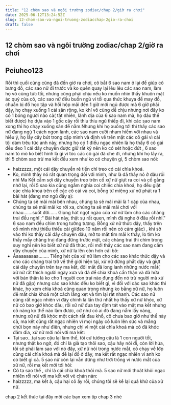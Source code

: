 ```yaml
---
title: "12 chòm sao và ngôi trường zodiac/chap 2/giờ ra chơi"
date: 2025-06-12T13:24:52Z
slug: 12-chom-sao-va-ngoi-truong-zodiacchap-2gio-ra-choi
draft: false
---
```


## 12 chòm sao và ngôi trường zodiac/chap 2/giờ ra chơi

## Peiuheo123

Rồi thì cuối cùng cũng đã đến giờ ra chơi, cô bắt 6 sao nam ở lại để giúp cô bưng đồ, các sao nữ đi trước và ko quên quay lại lêu lêu các sao nam, làm họ vô cùng tức tối, nhưng cũng phải chịu nếu ko muốn nhìn thấy khuôn mặt ác quỷ của cô, các sao nữ đều buồn ngủ vì tối qua thức khuya để may đồ, chuẩn bị đồ học tập và hồi hộp mãi đến 1 giờ mới ngủ được mà 6 giờ phải dậy, họ chạy xuống 1 cái sân rộng, ko khí vô cùng dễ chịu nhưng nơi đây ko có 1 bóng người nào cả( tất nhiên, lãnh địa của 6 sao nam mà, họ đâu thể biết được) họ dựa vào 1 gốc cây rồi thiu thiu ngủ thiếp đi, khi các sao nam xong thì họ chạy xuống sân để nằm.Nhưng khi họ xuống tới thì thấy các sao nữ đang ngủ 1 cách ngon lành, các sao nam cười nham hiểm với nhau và hiểu ý, họ lấy cây bút trong cặp mình và định vẽ trên mặt các cô gái vì cái tội dám trêu tức anh này, nhưng họ có 1 điều ngạc nhiên là họ thấy 6 cô gái đều đeo 1 cái dây chuyền được giữ rất kỹ nên ko có sét hoặc đứt , 6 sao nam tò mò ko biết hình là gì vì tóc các cô gái đã che đi, nhưng khi họ lấy ra, thì 5 chòm sao trừ ma kết đều xem như ko có chuyện gì, 5 chòm sao nói:
- haizzzzz, một cái dây chuyền rẻ tiền chỉ treo có cái chìa khoá.
- Ko, mình thấy nó rất quan trọng đối với mình, như là đã thấy nó ở đâu rồi nhỉ
Ma Kết cầm sợi dây chuyền treo trên cổ xử nữ giựt ra coi và cố gắng nhớ lại, rồi 5 sao kia cũng ngắm nghía coi chiếc chìa khoá, họ đều giật các chìa khoá trên cổ các cô cái và coi, bỗng từ miệng xử nữ phát ra 1 bài hát (đang mơ ngủ đấy ạ):
- Chúng ta sẽ mãi mãi bên nhau, chúng ta sẽ mãi mãi là 1 cặp của nhau, chúng ta sẽ mãi mãi ko rời xa, chúng ta sẽ mãi mãi chơi với nhau.......suốt đời......
Giọng hát ngọt ngào của xử nữ làm cho các chàng trai đều nghĩ :" Bài hát này, thật sự rất quen, mình đã nghe ở đâu rồi nhỉ." 6 sao nam đều chìm trong tưởng tượng. Bỗng xử nữ thức dậy, thấy trên cổ mình như thiếu thiếu cái gì(đeo 10 năm rồi nên có cảm giác) , khi sờ vào thì ko thấy cái dây chuyền đâu, mở to mắt tìm mãi k thấy, lo tìm ko thấy mấy chàng trai đang đứng trước mặt, các chàng trai thì chìm trong suy nghĩ nên ko biết xử nữ đã thức, rồi mới thấy các sao nam đang cầm dây chuyền của mình, xử nữ la lên còn hơn cái bô: 
- Áaaaaaaaaa........
Tiếng hét của xử nữ làm cho các sao khác thức dậy và cho các chàng trai trở về thế giới hiện tại, xử nữ đứng phắt dậy và giựt cái dây chuyền trên tay ma kết, đôi mắt đã long lanh những nước mắt( xử nữ rất thích người ngày xưa và đã để chìa khoà cẩn thận và đã hứa với bản thân là ko cho 1 người con trai nào đụng đến nó trừ người mà xử nữ đã gặp) nhưng các sao khác đều ko biết gì, vì đối với các sao khác thì khác, họ xem chìa khoá cũng quan trọng nhưng ko bằng xử nữ, họ luôn để mất chìa khoá một cách lãng xẹt và tìm lại rất nhanh. Các sao nữ cũng rất ngạc nhiên vì đây chính là lần thứ nhất họ thấy xử nữ khóc, xử nữ có bao giờ khóc đâu, rồi xử nữ đưa tay định tát vào mặt ma kết nhưng cô nàng ko thể nào làm được, cứ như có ai đó đang nắm lấy nàng, nhưng xử nữ đã khóc một cách rất đau khổ, cô chưa bao giờ như thế này cả, ma kết cũng rất ngạc nhiên vì mọi ngày cô luôn lên sức và mắng chửi bọn này như điên, nhưng chỉ vì một cái chìa khoá mà cô đã khóc đầm đìa, xử nữ mới nói với ma kết:
- Tại sao...tại sao cậu lại làm thế, tôi cứ tưởng cậu là 1 con người tốt, nhưng thật ko ngờ, đó chỉ là giả tạo thôi sao, cậu hãy nói đi, còn lời hứa, tôi sẽ phải làm sao với nó đây, xử nữ nói trong nước mắt, cô chạy về lớp cùng cái chìa khoá mà để lại đồ ở đây, ma kết rất ngạc nhiên vì anh ko có biết gì cả.
5 sao nữ còn lại vẫn đứng như trời trồng vì nước mắt của xử nữ, rồi ma kết mới tới hỏi: 
- Cô ta sao thế , chỉ là cái chìa khoá thôi mà.
5 sao nữ mới thoát khỏi ngạc nhiên rồi nói với ma kết với vẻ chán nản:
- haizzzzz, ma kết à, cậu hại cô ấy rồi, chúng tôi sẽ kể lại quá khứ của xử nữ.

 chap 2 kết thúc tại đây mời các bạn xem típ chap 3 nhé